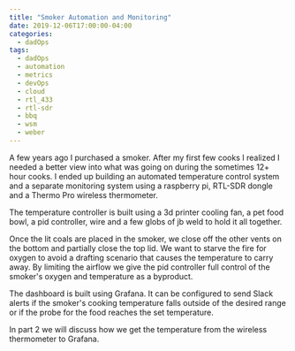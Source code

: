 ```yaml
---
title: "Smoker Automation and Monitoring"
date: 2019-12-06T17:00:00-04:00
categories:
  - dadOps
tags:
  - dadOps
  - automation
  - metrics
  - devOps
  - cloud
  - rtl_433
  - rtl-sdr
  - bbq
  - wsm
  - weber
---
```


A few years ago I purchased a smoker. After my first few cooks I realized I needed a better view into what was going on during the sometimes 12+ hour cooks. I ended up building an automated temperature control system and a separate monitoring system using a raspberry pi, RTL-SDR dongle and a Thermo Pro wireless thermometer.

The temperature controller is built using a 3d printer cooling fan, a pet food bowl, a pid controller, wire and a few globs of jb weld to hold it all together.

Once the lit coals are placed in the smoker, we close off the other vents on the bottom and partially close the top lid. We want to starve the fire for oxygen to avoid a drafting scenario that causes the temperature to carry away. By limiting the airflow we give the pid controller full control of the smoker's oxygen and temperature as a byproduct.


The dashboard is built using Grafana. It can be configured to send Slack alerts if the smoker's cooking temperature falls outside of the desired range or if the probe for the food reaches the set temperature.




In part 2 we will discuss how we get the temperature from the wireless thermometer to Grafana.